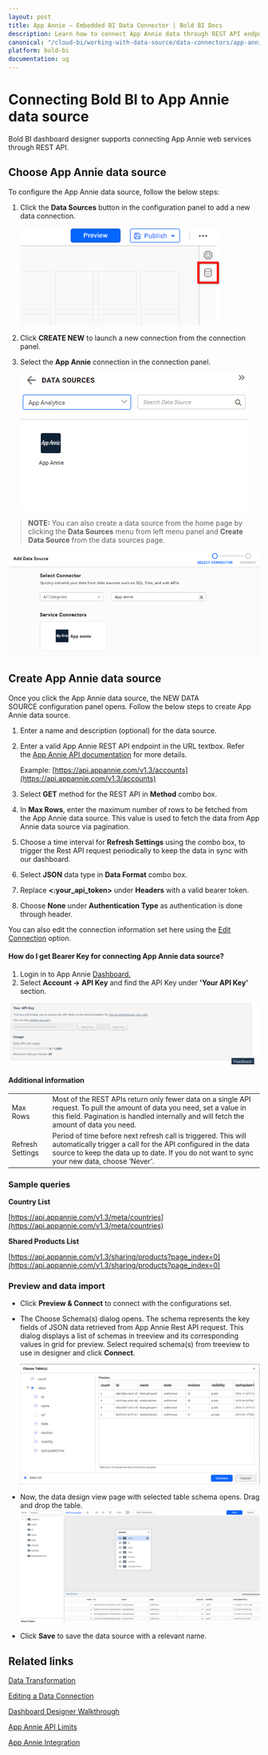 ```yaml
---
layout: post
title: App Annie – Embedded BI Data Connector | Bold BI Docs
description: Learn how to connect App Annie data through REST API endpoint with Bold BI Embedded and create data source for dashboard configuration.
canonical: "/cloud-bi/working-with-data-source/data-connectors/app-annie/"
platform: bold-bi
documentation: ug
---
```


# Connecting Bold BI to App Annie data source

Bold BI dashboard designer supports connecting App Annie web services through REST API.

## Choose App Annie data source

To configure the App Annie data source, follow the below steps:

1. Click the **Data Sources** button in the configuration panel to add a new data connection.
   
   ![Data source icon](/static/assets/embedded/working-with-datasource/data-connectors/images/common/DataSourcesIcon.png)
   
2. Click **CREATE NEW** to launch a new connection from the connection panel.
3. Select the **App Annie** connection in the connection panel.

    ![Choose data source](/static/assets/embedded/working-with-datasource/data-connectors/images/app-annie/ChooseDS.png)

> **NOTE:**  You can also create a data source from the home page by clicking the **Data Sources** menu from left menu panel and **Create Data Source** from the data sources page.

   ![Choose data source from server](/static/assets/embedded/working-with-datasource/data-connectors/images/app-annie/ChooseDS_server.png)

## Create App Annie data source
Once you click the App Annie data source, the NEW DATA SOURCE configuration panel opens. Follow the below steps to create App Annie data source.
1. Enter a name and description (optional) for the data source.
2. Enter a valid App Annie REST API endpoint in the URL textbox. Refer the [App Annie API documentation](https://support.appannie.com/hc/en-us) for more details.

    Example: [https://api.appannie.com/v1.3/accounts](https://api.appannie.com/v1.3/accounts)

3. Select **GET** method for the REST API in **Method** combo box.
4. In **Max Rows**, enter the maximum number of rows to be fetched from the App Annie data source. This value is used to fetch the data from App Annie data source via pagination.
5. Choose a time interval for **Refresh Settings** using the combo box, to trigger the Rest API request periodically to keep the data in sync with our dashboard.  
6. Select **JSON** data type in **Data Format** combo box.
7. Replace **&lt;:your_api_token&gt;** under **Headers** with a valid bearer token.
8. Choose **None** under **Authentication Type** as authentication is done through header.

You can also edit the connection information set here using the [Edit Connection](/embedded-bi/working-with-data-source/editing-a-data-connection/) option.

#### How do I get Bearer Key for connecting App Annie data source?

1. Login in to App Annie [Dashboard.](https://www.appannie.com/account/login/?_ref=header)
2. Select **Account -> API Key** and find the API Key under **'Your API Key'** section.

![Bearer token](/static/assets/embedded/working-with-datasource/data-connectors/images/app-annie/BearerToken.png)

#### Additional information
<table width="600">
<tr>
<td>
Max Rows
</td>
<td>
Most of the REST APIs return only fewer data on a single API request. To pull the amount of data you need, set a value in this field.  
Pagination is handled internally and will fetch the amount of data you need.
</td>
</tr>
<tr>
<td>
Refresh Settings
</td>
<td>
Period of time before next refresh call is triggered. This will automatically trigger a call for the API configured in the data source to keep the data up to date. If you do not want to sync your new data, choose ‘Never’.
</td>
</tr>
</table>

### Sample queries

**Country List**

[https://api.appannie.com/v1.3/meta/countries](https://api.appannie.com/v1.3/meta/countries)

**Shared Products List**

[https://api.appannie.com/v1.3/sharing/products?page_index=0](https://api.appannie.com/v1.3/sharing/products?page_index=0)

### Preview and data import
* Click **Preview & Connect** to connect with the configurations set.
* The Choose Schema(s) dialog opens. The schema represents the key fields of JSON data retrieved from App Annie Rest API request. This dialog displays a list of schemas in treeview and its corresponding values in grid for preview. Select required schema(s) from treeview to use in designer and click **Connect**.

   ![Preview](/static/assets/embedded/working-with-datasource/data-connectors/images/common/Preview.png)

* Now, the data design view page with selected table schema opens. Drag and drop the table.
   ![Query Editor](/static/assets/embedded/working-with-datasource/data-connectors/images/common/QueryEditor.png)

* Click **Save** to save the data source with a relevant name.

## Related links
[Data Transformation](/embedded-bi/working-with-data-source/transforming-data/joining-table/)

[Editing a Data Connection](/embedded-bi/working-with-data-source/editing-a-data-connection/)   

[Dashboard Designer Walkthrough](/embedded-bi/getting-started/quick-start/)

[App Annie API Limits](https://www.appannie.com/en/legal/terms/#analytics)

[App Annie Integration](https://www.boldbi.com/integrations/app-annie?utm_source=syncfusion&utm_medium=documentation&utm_campaign=boldbiappannieintegration)